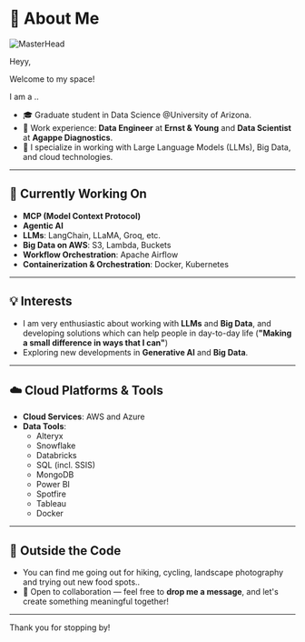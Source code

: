# 💫 About Me

![MasterHead](https://raw.githubusercontent.com/sagar-viradiya/sagar-viradiya/master/resources/banner.png)

Heyy,

Welcome to my space!

I am a ..
- 🎓 Graduate student in Data Science @University of Arizona.
- 💼 Work experience: **Data Engineer** at **Ernst & Young** and **Data Scientist** at **Agappe Diagnostics**.
- 🧠 I specialize in working with Large Language Models (LLMs), Big Data, and cloud technologies.

---

## 🔭 Currently Working On

- **MCP (Model Context Protocol)**
- **Agentic AI**
- **LLMs**: LangChain, LLaMA, Groq, etc.
- **Big Data on AWS**: S3, Lambda, Buckets
- **Workflow Orchestration**: Apache Airflow
- **Containerization & Orchestration**: Docker, Kubernetes

---

## 💡 Interests

- I am very enthusiastic about working with **LLMs** and **Big Data**, and developing solutions which can help people in day-to-day life (**"Making a small difference in ways that I can"**)
- Exploring new developments in **Generative AI** and **Big Data**.

---

## ☁️ Cloud Platforms & Tools

- **Cloud Services**: AWS and Azure
- **Data Tools**: 
  - Alteryx
  - Snowflake
  - Databricks
  - SQL (incl. SSIS)
  - MongoDB
  - Power BI
  - Spotfire
  - Tableau
  - Docker

---

## 🌱 Outside the Code

- You can find me going out for hiking, cycling, landscape photography and trying out new food spots..
- 🤝 Open to collaboration — feel free to **drop me a message**, and let's create something meaningful together!

---

Thank you for stopping by! 

<!--
**itsabhishekm/itsabhishekm** is a ✨ _special_ ✨ repository because its `README.md` (this file) appears on your GitHub profile.

Here are some ideas to get you started:

- 🔭 I’m currently working on ...
- 🌱 I’m currently learning ...
- 👯 I’m looking to collaborate on ...
- 🤔 I’m looking for help with ...
- 💬 Ask me about ...
- 📫 How to reach me: ...
- 😄 Pronouns: ...
- ⚡ Fun fact: ...
-->
